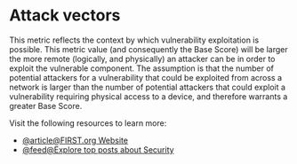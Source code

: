 # Attack vectors

This metric reflects the context by which vulnerability exploitation is possible. This metric value (and consequently the Base Score) will be larger the more remote (logically, and physically) an attacker can be in order to exploit the vulnerable component. The assumption is that the number of potential attackers for a vulnerability that could be exploited from across a network is larger than the number of potential attackers that could exploit a vulnerability requiring physical access to a device, and therefore warrants a greater Base Score.

Visit the following resources to learn more:

- [@article@FIRST.org Website](https://www.first.org/cvss/v3.1/specification-document)
- [@feed@Explore top posts about Security](https://app.daily.dev/tags/security?ref=roadmapsh)
